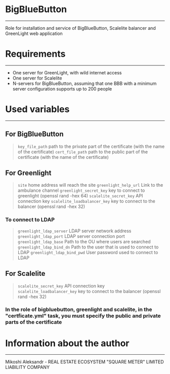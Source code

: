 # BigBlueButton
------------
Role for installation and service of BigBlueButton, Scalelite balancer and GreenLight web application


# Requirements
------------
- One server for GreenLight, with wild internet access
- One server for Scalelite
- N-servers for BigBlueButton, assuming that one BBB with a minimum server configuration supports up to 200 people


# Used variables
------------
## For BigBlueButton

>`key_file_path` path to the private part of the certificate (with the name of the certificate)
>`cert_file_path` path to the public part of the certificate (with the name of the certificate)


## For Greenlight

>`site` home address will reach the site
>`greenlight_help_url` Link to the ambulance channel
>`greenlight_secret_key` key to connect to greenlight (openssl rand -hex 64)
>`scalelite_secret_key` API connection key
>`scalelite_loadbalancer_key` key to connect to the balancer (openssl rand -hex 32)

### To connect to LDAP

>`greenlight_ldap_server` LDAP server network address
>`greenlight_ldap_port` LDAP server connection port
>`greenlight_ldap_base` Path to the OU where users are searched
>`greenlight_ldap_bind_dn` Path to the user that is used to connect to LDAP
>`greenlight_ldap_bind_pwd` User password used to connect to LDAP




## For Scalelite

>`scalelite_secret_key` API connection key
>`scalelite_loadbalancer_key` key to connect to the balancer (openssl rand -hex 32)



### In the role of bigbluebutton, greenlight and scalelite, in the "certficate.yml" task, you must specify the public and private parts of the certificate


# Information about the author
------------
Mikoshi Aleksandr - REAL ESTATE ECOSYSTEM "SQUARE METER" LIMITED LIABILITY COMPANY